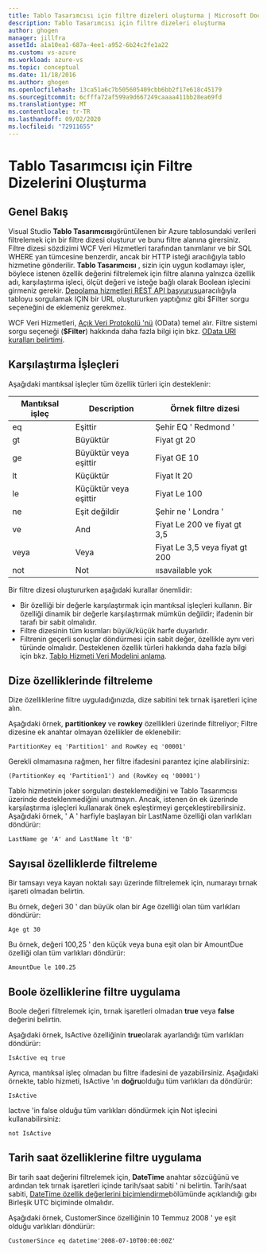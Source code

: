 ```yaml
---
title: Tablo Tasarımcısı için filtre dizeleri oluşturma | Microsoft Docs
description: Tablo Tasarımcısı için filtre dizeleri oluşturma
author: ghogen
manager: jillfra
assetId: a1a10ea1-687a-4ee1-a952-6b24c2fe1a22
ms.custom: vs-azure
ms.workload: azure-vs
ms.topic: conceptual
ms.date: 11/18/2016
ms.author: ghogen
ms.openlocfilehash: 13ca51a6c7b505605409cbb6bb2f17e618c45179
ms.sourcegitcommit: 6cfffa72af599a9d667249caaaa411bb28ea69fd
ms.translationtype: MT
ms.contentlocale: tr-TR
ms.lasthandoff: 09/02/2020
ms.locfileid: "72911655"
---
```

# <a name="constructing-filter-strings-for-the-table-designer"></a>Tablo Tasarımcısı için Filtre Dizelerini Oluşturma
## <a name="overview"></a>Genel Bakış
Visual Studio **Tablo Tasarımcısı**görüntülenen bir Azure tablosundaki verileri filtrelemek için bir filtre dizesi oluşturur ve bunu filtre alanına girersiniz. Filtre dizesi sözdizimi WCF Veri Hizmetleri tarafından tanımlanır ve bir SQL WHERE yan tümcesine benzerdir, ancak bir HTTP isteği aracılığıyla tablo hizmetine gönderilir. **Tablo Tasarımcısı** , sizin için uygun kodlamayı işler, böylece istenen özellik değerini filtrelemek için filtre alanına yalnızca özellik adı, karşılaştırma işleci, ölçüt değeri ve isteğe bağlı olarak Boolean işlecini girmeniz gerekir. [Depolama hizmetleri REST API başvurusu](/rest/api/storageservices/)aracılığıyla tabloyu sorgulamak IÇIN bir URL oluştururken yaptığınız gibi $Filter sorgu seçeneğini de eklemeniz gerekmez.

WCF Veri Hizmetleri, [Açık Veri Protokolü 'nü](https://www.odata.org/) (OData) temel alır. Filtre sistemi sorgu seçeneği (**$Filter**) hakkında daha fazla bilgi için bkz. [OData URI kuralları belirtimi](https://www.odata.org/documentation/odata-version-2-0/uri-conventions/).

## <a name="comparison-operators"></a>Karşılaştırma İşleçleri
Aşağıdaki mantıksal işleçler tüm özellik türleri için desteklenir:

| Mantıksal işleç | Description | Örnek filtre dizesi |
| --- | --- | --- |
| eq |Eşittir |Şehir EQ ' Redmond ' |
| gt |Büyüktür |Fiyat gt 20 |
| ge |Büyüktür veya eşittir |Fiyat GE 10 |
| lt |Küçüktür |Fiyat lt 20 |
| le |Küçüktür veya eşittir |Fiyat Le 100 |
| ne |Eşit değildir |Şehir ne ' Londra ' |
| ve |And |Fiyat Le 200 ve fiyat gt 3,5 |
| veya |Veya |Fiyat Le 3,5 veya fiyat gt 200 |
| not |Not |ıısavailable yok |

Bir filtre dizesi oluştururken aşağıdaki kurallar önemlidir:

* Bir özelliği bir değerle karşılaştırmak için mantıksal işleçleri kullanın. Bir özelliği dinamik bir değerle karşılaştırmak mümkün değildir; ifadenin bir tarafı bir sabit olmalıdır.
* Filtre dizesinin tüm kısımları büyük/küçük harfe duyarlıdır.
* Filtrenin geçerli sonuçlar döndürmesi için sabit değer, özellikle aynı veri türünde olmalıdır. Desteklenen özellik türleri hakkında daha fazla bilgi için bkz. [Tablo Hizmeti Veri Modelini anlama](/rest/api/storageservices/Understanding-the-Table-Service-Data-Model).

## <a name="filtering-on-string-properties"></a>Dize özelliklerinde filtreleme
Dize özelliklerine filtre uyguladığınızda, dize sabitini tek tırnak işaretleri içine alın.

Aşağıdaki örnek, **partitionkey** ve **rowkey** özellikleri üzerinde filtreliyor; Filtre dizesine ek anahtar olmayan özellikler de eklenebilir:

```
PartitionKey eq 'Partition1' and RowKey eq '00001'
```

Gerekli olmamasına rağmen, her filtre ifadesini parantez içine alabilirsiniz:

```
(PartitionKey eq 'Partition1') and (RowKey eq '00001')
```

Tablo hizmetinin joker sorguları desteklemediğini ve Tablo Tasarımcısı üzerinde desteklenmediğini unutmayın. Ancak, istenen ön ek üzerinde karşılaştırma işleçleri kullanarak önek eşleştirmeyi gerçekleştirebilirsiniz. Aşağıdaki örnek, ' A ' harfiyle başlayan bir LastName özelliği olan varlıkları döndürür:

```
LastName ge 'A' and LastName lt 'B'
```

## <a name="filtering-on-numeric-properties"></a>Sayısal özelliklerde filtreleme
Bir tamsayı veya kayan noktalı sayı üzerinde filtrelemek için, numarayı tırnak işareti olmadan belirtin.

Bu örnek, değeri 30 ' dan büyük olan bir Age özelliği olan tüm varlıkları döndürür:

```
Age gt 30
```

Bu örnek, değeri 100,25 ' den küçük veya buna eşit olan bir AmountDue özelliği olan tüm varlıkları döndürür:

```
AmountDue le 100.25
```

## <a name="filtering-on-boolean-properties"></a>Boole özelliklerine filtre uygulama
Boole değeri filtrelemek için, tırnak işaretleri olmadan **true** veya **false** değerini belirtin.

Aşağıdaki örnek, IsActive özelliğinin **true**olarak ayarlandığı tüm varlıkları döndürür:

```
IsActive eq true
```

Ayrıca, mantıksal işleç olmadan bu filtre ifadesini de yazabilirsiniz. Aşağıdaki örnekte, tablo hizmeti, IsActive 'ın **doğru**olduğu tüm varlıkları da döndürür:

```
IsActive
```

Iactıve 'in false olduğu tüm varlıkları döndürmek için Not işlecini kullanabilirsiniz:

```
not IsActive
```

## <a name="filtering-on-datetime-properties"></a>Tarih saat özelliklerine filtre uygulama
Bir tarih saat değerini filtrelemek için, **DateTime** anahtar sözcüğünü ve ardından tek tırnak işaretleri içinde tarih/saat sabiti ' ni belirtin. Tarih/saat sabiti, [DateTime özellik değerlerini biçimlendirme](/rest/api/storageservices/Formatting-DateTime-Property-Values)bölümünde açıklandığı gıbı Birleşik UTC biçiminde olmalıdır.

Aşağıdaki örnek, CustomerSince özelliğinin 10 Temmuz 2008 ' ye eşit olduğu varlıkları döndürür:

```
CustomerSince eq datetime'2008-07-10T00:00:00Z'
```
